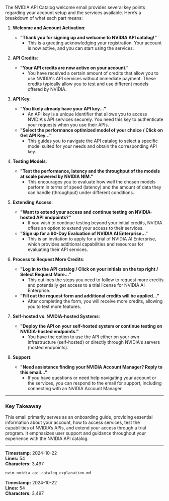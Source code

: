 The NVIDIA API Catalog welcome email provides several key points regarding your account setup and the services available. Here’s a breakdown of what each part means:

1. **Welcome and Account Activation**: 
   - **"Thank you for signing up and welcome to NVIDIA API catalog!"**
     - This is a greeting acknowledging your registration. Your account is now active, and you can start using the services.

2. **API Credits**:
   - **"Your API credits are now active on your account."**
     - You have received a certain amount of credits that allow you to use NVIDIA's API services without immediate payment. These credits typically allow you to test and use different models offered by NVIDIA.

3. **API Key**:
   - **"You likely already have your API key..."**
     - An API key is a unique identifier that allows you to access NVIDIA's API services securely. You need this key to authenticate your requests when you use their APIs.
   - **"Select the performance optimized model of your choice / Click on Get API Key..."**
     - This guides you to navigate the API catalog to select a specific model suited for your needs and obtain the corresponding API key. 

4. **Testing Models**:
   - **"Test the performance, latency and the throughput of the models at scale powered by NVIDIA NIM."**
     - This encourages you to evaluate how well the chosen models perform in terms of speed (latency) and the amount of data they can handle (throughput) under different conditions.

5. **Extending Access**:
   - **"Want to extend your access and continue testing on NVIDIA-hosted API endpoints?"**
     - If you wish to continue testing beyond your initial credits, NVIDIA offers an option to extend your access to their services.
   - **"Sign up for a 90-Day Evaluation of NVIDIA AI Enterprise..."**
     - This is an invitation to apply for a trial of NVIDIA AI Enterprise, which provides additional capabilities and resources for evaluating their API services.

6. **Process to Request More Credits**:
   - **"Log in to the API catalog / Click on your initials on the top right / Select Request More..."**
     - This outlines the steps you need to follow to request more credits and potentially get access to a trial license for NVIDIA AI Enterprise.
   - **"Fill out the request form and additional credits will be applied..."**
     - After completing the form, you will receive more credits, allowing you to test more features.

7. **Self-hosted vs. NVIDIA-hosted Systems**:
   - **"Deploy the API on your self-hosted system or continue testing on NVIDIA-hosted endpoints."**
     - You have the option to use the API either on your own infrastructure (self-hosted) or directly through NVIDIA's servers (hosted endpoints).

8. **Support**:
   - **"Need assistance finding your NVIDIA Account Manager? Reply to this email..."**
     - If you have questions or need help navigating your account or the services, you can respond to the email for support, including connecting with an NVIDIA Account Manager.

---

### Key Takeaway
This email primarily serves as an onboarding guide, providing essential information about your account, how to access services, test the capabilities of NVIDIA’s APIs, and extend your access through a trial program. It emphasizes user support and guidance throughout your experience with the NVIDIA API catalog.

---

**Timestamp:** 2024-10-22  
**Lines:** 54  
**Characters:** 3,497  
```bash
nvim nvidia_api_catalog_explanation.md
```  
**Timestamp:** 2024-10-22  
**Lines:** 54  
**Characters:** 3,497  
